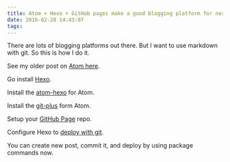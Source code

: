 ```yaml
---
title: Atom + Hexo + GitHub pages make a good blogging platform for nerds
date: 2016-02-28 14:43:07
tags:
---
```



There are lots of blogging platforms out there. But I want to use markdown with git. So this is how I do it.

See my older post on [Atom here](https://gflarity.github.io/2016/02/27/Atom-editor-is-worth-watching/).

Go install [Hexo](http://hexo.io).

Install the [atom-hexo](https://atom.io/packages/atom-hexo) for Atom.

Install the [git-plus](https://atom.io/packages/git-plus) form Atom.

Setup your [GitHub Page](https://pages.github.com) repo.

Configure Hexo to [deploy with git](https://jdpaton.github.io/2012/11/05/setup-hexo/).

You can create new post, commit it, and deploy by using package commands now.

